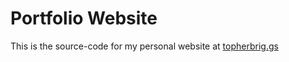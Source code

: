 # Portfolio Website
This is the source-code for my personal website at [topherbrig.gs]([https://topherbrig.gs)

